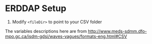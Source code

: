 # ERDDAP Setup

1. Modify `<fileDir>` to point to your CSV folder

The variables descriptions here are from http://www.meds-sdmm.dfo-mpo.gc.ca/isdm-gdsi/waves-vagues/formats-eng.html#CSV
